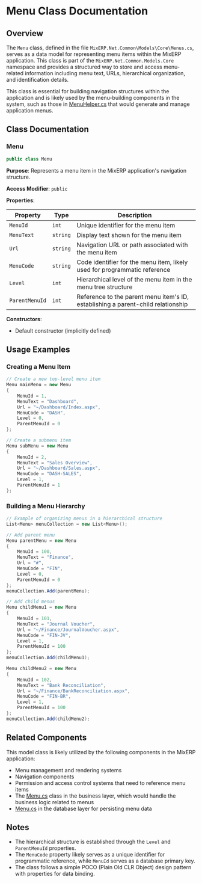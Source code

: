 # Menu Class Documentation

## Overview

The `Menu` class, defined in the file `MixERP.Net.Common\Models\Core\Menus.cs`, serves as a data model for representing menu items within the MixERP application. This class is part of the `MixERP.Net.Common.Models.Core` namespace and provides a structured way to store and access menu-related information including menu text, URLs, hierarchical organization, and identification details.

This class is essential for building navigation structures within the application and is likely used by the menu-building components in the system, such as those in [MenuHelper.cs](../../MixERP.Net.BusinessLayer/Helpers/MenuHelper.md) that would generate and manage application menus.

## Class Documentation

### Menu

```csharp
public class Menu
```

**Purpose**: Represents a menu item in the MixERP application's navigation structure.

**Access Modifier**: `public`

**Properties**:

| Property | Type | Description |
|----------|------|-------------|
| `MenuId` | `int` | Unique identifier for the menu item |
| `MenuText` | `string` | Display text shown for the menu item |
| `Url` | `string` | Navigation URL or path associated with the menu item |
| `MenuCode` | `string` | Code identifier for the menu item, likely used for programmatic reference |
| `Level` | `int` | Hierarchical level of the menu item in the menu tree structure |
| `ParentMenuId` | `int` | Reference to the parent menu item's ID, establishing a parent-child relationship |

**Constructors**: 
- Default constructor (implicitly defined)

## Usage Examples

### Creating a Menu Item

```csharp
// Create a new top-level menu item
Menu mainMenu = new Menu
{
    MenuId = 1,
    MenuText = "Dashboard",
    Url = "~/Dashboard/Index.aspx",
    MenuCode = "DASH",
    Level = 0,
    ParentMenuId = 0
};

// Create a submenu item
Menu subMenu = new Menu
{
    MenuId = 2,
    MenuText = "Sales Overview",
    Url = "~/Dashboard/Sales.aspx",
    MenuCode = "DASH-SALES",
    Level = 1,
    ParentMenuId = 1
};
```

### Building a Menu Hierarchy

```csharp
// Example of organizing menus in a hierarchical structure
List<Menu> menuCollection = new List<Menu>();

// Add parent menu
Menu parentMenu = new Menu
{
    MenuId = 100,
    MenuText = "Finance",
    Url = "#",
    MenuCode = "FIN",
    Level = 0,
    ParentMenuId = 0
};
menuCollection.Add(parentMenu);

// Add child menus
Menu childMenu1 = new Menu
{
    MenuId = 101,
    MenuText = "Journal Voucher",
    Url = "~/Finance/JournalVoucher.aspx",
    MenuCode = "FIN-JV",
    Level = 1,
    ParentMenuId = 100
};
menuCollection.Add(childMenu1);

Menu childMenu2 = new Menu
{
    MenuId = 102,
    MenuText = "Bank Reconciliation",
    Url = "~/Finance/BankReconciliation.aspx",
    MenuCode = "FIN-BR",
    Level = 1,
    ParentMenuId = 100
};
menuCollection.Add(childMenu2);
```

## Related Components

This model class is likely utilized by the following components in the MixERP application:

- Menu management and rendering systems
- Navigation components
- Permission and access control systems that need to reference menu items
- The [Menu.cs](../../MixERP.Net.BusinessLayer/Core/Menu.md) class in the business layer, which would handle the business logic related to menus
- [Menu.cs](../../MixERP.Net.DatabaseLayer/Core/Menu.md) in the database layer for persisting menu data

## Notes

- The hierarchical structure is established through the `Level` and `ParentMenuId` properties.
- The `MenuCode` property likely serves as a unique identifier for programmatic reference, while `MenuId` serves as a database primary key.
- The class follows a simple POCO (Plain Old CLR Object) design pattern with properties for data binding.